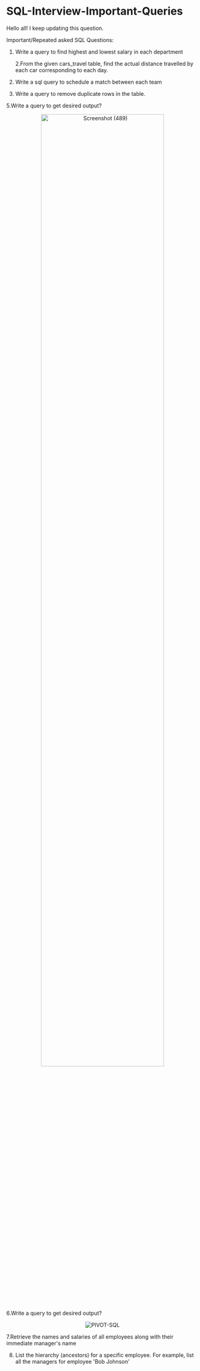 # SQL-Interview-Important-Queries
Hello all!
I keep updating this question.

Important/Repeated asked SQL Questions:

1. Write a query to find highest and lowest salary in each department<BR>

    2.From the given cars_travel table, find the actual distance travelled by each car corresponding to each day.

3. Write a sql query to schedule a match between each team
   
4. Write a query to remove duplicate rows in the table.

 5.Write a query to get desired output?
      <div style="text-align:center;">
  <img src="https://github.com/hemaprabhavathi20/SQL-Interview-Important-Queries/assets/147178268/e317d5c8-0b21-4708-9752-8e07646c7183" alt="Screenshot (489)" style="width:80%;">
</div>

        
6.Write a query to get desired output? 
              <div style="text-align:center;">
            ![PIVOT-SQL](https://github.com/hemaprabhavathi20/SQL-Interview-Important-Queries/assets/147178268/f9452977-6dc4-4720-98f5-275487e061ec)
                 </div>
                 
7.Retrieve the names and salaries of all employees along with their immediate manager's name<BR>

8. List the hierarchy (ancestors) for a specific employee. For example, list all the managers for employee 'Bob Johnson'
